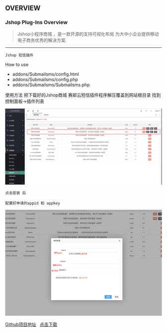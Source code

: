## OVERVIEW

### Jshop Plug-Ins Overview

>Jshop小程序商城 ，是一款开源的支持可视化布局 为大中小企业提供移动电子商务优秀的解决方案.

------
	Jshop 短信插件
How to use


-	addons/Submailsms/config.html
-	addons/Submailsms/config.php
-	addons/Submailsms/Submailsms.php


使用方法
    把下载好的Jshop商城 赛邮云短信插件程序解压覆盖到网站根目录
    找到 控制面板->插件列表


![Submail](./markdown/1.png)

    点击安装 后

    配置好申请的appid 和 appkey

![Submail](./markdown/2.png)

[Github项目地址](https://github.com/submail-developers/jshop_sms)&nbsp;&nbsp;&nbsp;[点击下载](https://github.com/submail-developers/jshop_sms/archive/master.zip)
